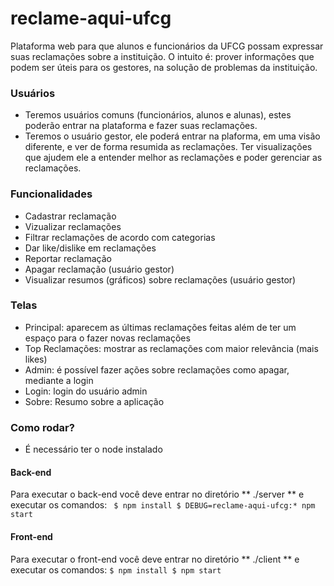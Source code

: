 # reclame-aqui-ufcg
Plataforma web para que alunos e funcionários da UFCG possam expressar suas reclamações sobre a instituição. O intuito é: prover informações que podem ser úteis para os gestores, na solução de problemas da instituição.

### Usuários
- Teremos usuários comuns (funcionários, alunos e alunas), estes poderão entrar na plataforma e fazer suas reclamações. 
- Teremos o usuário gestor, ele poderá entrar na plaforma, em uma visão diferente, e ver de forma resumida as reclamações. Ter visualizações que ajudem ele a entender melhor as reclamações e poder gerenciar as reclamações. 

### Funcionalidades

- Cadastrar reclamação
- Vizualizar reclamações
- Filtrar reclamações de acordo com categorias
- Dar like/dislike em reclamações
- Reportar reclamação
- Apagar reclamação (usuário gestor) 
- Visualizar resumos (gráficos) sobre reclamações (usuário gestor)

### Telas

- Principal: aparecem as últimas reclamações feitas além de ter um espaço para o fazer novas reclamações
- Top Reclamações: mostrar as reclamações com maior relevância (mais likes)
- Admin: é possível fazer ações sobre reclamações como apagar, mediante a login
- Login: login do usuário admin
- Sobre: Resumo sobre a aplicação


### Como rodar?
* É necessário ter o node instalado

#### Back-end
Para executar o back-end você deve entrar no diretório  ** ./server ** e executar os comandos:
	``` 
	$ npm install
	$ DEBUG=reclame-aqui-ufcg:* npm start
	```
#### Front-end
Para executar o front-end você deve entrar no diretório  ** ./client ** e executar os comandos:
	```
	$ npm install
	$ npm start
    ``` 
